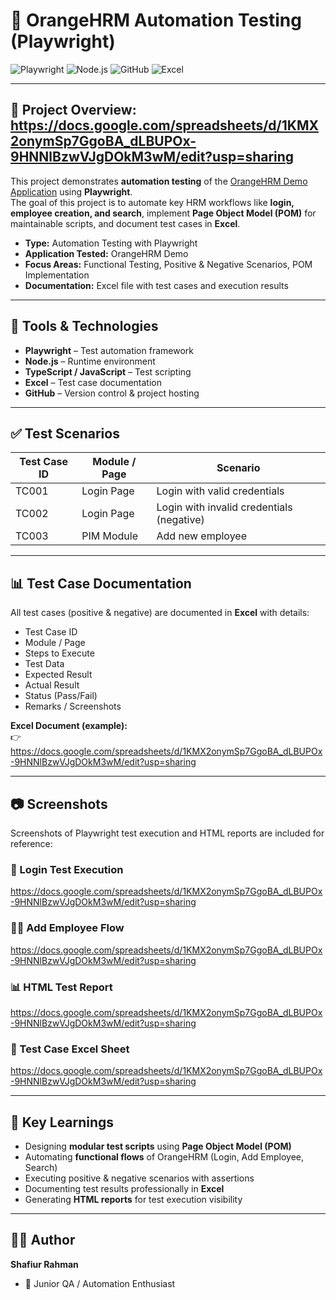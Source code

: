 # 🧪 OrangeHRM Automation Testing (Playwright)

![Playwright](https://img.shields.io/badge/Tested%20with-Playwright-45ba4b?logo=playwright&logoColor=white)
![Node.js](https://img.shields.io/badge/Runtime-Node.js-green?logo=node.js&logoColor=white)
![GitHub](https://img.shields.io/badge/Version%20Control-GitHub-black?logo=github)
![Excel](https://img.shields.io/badge/Documentation-Excel-blue)

---

## 📌 Project Overview: https://docs.google.com/spreadsheets/d/1KMX2onymSp7GgoBA_dLBUPOx-9HNNlBzwVJgDOkM3wM/edit?usp=sharing

This project demonstrates **automation testing** of the [OrangeHRM Demo Application](https://opensource-demo.orangehrmlive.com/) using **Playwright**.  
The goal of this project is to automate key HRM workflows like **login, employee creation, and search**, implement **Page Object Model (POM)** for maintainable scripts, and document test cases in **Excel**.

- **Type:** Automation Testing with Playwright  
- **Application Tested:** OrangeHRM Demo  
- **Focus Areas:** Functional Testing, Positive & Negative Scenarios, POM Implementation  
- **Documentation:** Excel file with test cases and execution results  

---

## 🔧 Tools & Technologies
- **Playwright** – Test automation framework  
- **Node.js** – Runtime environment  
- **TypeScript / JavaScript** – Test scripting  
- **Excel** – Test case documentation  
- **GitHub** – Version control & project hosting  

---

## ✅ Test Scenarios
| Test Case ID | Module / Page | Scenario |
|--------------|---------------|---------|
| TC001        | Login Page    | Login with valid credentials |
| TC002        | Login Page    | Login with invalid credentials (negative) |
| TC003        | PIM Module    | Add new employee |

---

## 📊 Test Case Documentation
All test cases (positive & negative) are documented in **Excel** with details:
- Test Case ID  
- Module / Page  
- Steps to Execute  
- Test Data  
- Expected Result  
- Actual Result  
- Status (Pass/Fail)  
- Remarks / Screenshots  

**Excel Document (example):**  
👉 https://docs.google.com/spreadsheets/d/1KMX2onymSp7GgoBA_dLBUPOx-9HNNlBzwVJgDOkM3wM/edit?usp=sharing

---

## 📷 Screenshots
Screenshots of Playwright test execution and HTML reports are included for reference:  

### 🔑 Login Test Execution  
https://docs.google.com/spreadsheets/d/1KMX2onymSp7GgoBA_dLBUPOx-9HNNlBzwVJgDOkM3wM/edit?usp=sharing

### 👨‍💼 Add Employee Flow  
https://docs.google.com/spreadsheets/d/1KMX2onymSp7GgoBA_dLBUPOx-9HNNlBzwVJgDOkM3wM/edit?usp=sharing

### 📊 HTML Test Report  
https://docs.google.com/spreadsheets/d/1KMX2onymSp7GgoBA_dLBUPOx-9HNNlBzwVJgDOkM3wM/edit?usp=sharing

### 📑 Test Case Excel Sheet  
https://docs.google.com/spreadsheets/d/1KMX2onymSp7GgoBA_dLBUPOx-9HNNlBzwVJgDOkM3wM/edit?usp=sharing

---

## 🎯 Key Learnings
- Designing **modular test scripts** using **Page Object Model (POM)**  
- Automating **functional flows** of OrangeHRM (Login, Add Employee, Search)  
- Executing positive & negative scenarios with assertions  
- Documenting test results professionally in **Excel**  
- Generating **HTML reports** for test execution visibility  

---

## 🧑‍💻 Author
**Shafiur Rahman**  
- 💼 Junior QA / Automation Enthusiast  
